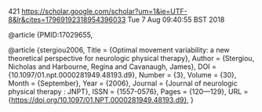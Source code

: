 421
https://scholar.google.com/scholar?um=1&ie=UTF-8&lr&cites=17969192318954396033
Tue  7 Aug 09:40:55 BST 2018




@article {PMID:17029655,


@article {stergiou2006,
	Title = {Optimal movement variability: a new theoretical perspective for neurologic physical therapy},
	Author = {Stergiou, Nicholas and Harbourne, Regina and Cavanaugh, James},
	DOI = {10.1097/01.npt.0000281949.48193.d9},
	Number = {3},
	Volume = {30},
	Month = {September},
	Year = {2006},
	Journal = {Journal of neurologic physical therapy : JNPT},
	ISSN = {1557-0576},
	Pages = {120—129},
	URL = {https://doi.org/10.1097/01.NPT.0000281949.48193.d9},
}



